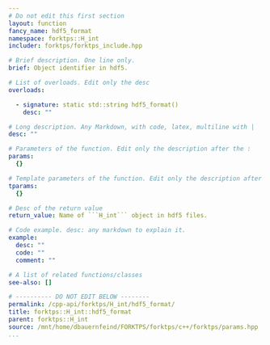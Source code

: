 ```yaml
---
# Do not edit this first section
layout: function
fancy_name: hdf5_format
namespace: forktps::H_int
includer: forktps/forktps_include.hpp

# Brief description. One line only.
brief: Object identifier in hdf5.

# List of overloads. Edit only the desc
overloads:

  - signature: static std::string hdf5_format()
    desc: ""

# Long description. Any Markdown, with code, latex, multiline with |
desc: ""

# Parameters of the function. Edit only the description after the :
params:
  {}

# Template parameters of the function. Edit only the description after the :
tparams:
  {}

# Desc of the return value
return_value: Name of ```H_int``` object in hdf5 files.

# Code example. desc: any markdown to explain it.
example:
  desc: ""
  code: ""
  comment: ""

# A list of related functions/classes
see-also: []

# ---------- DO NOT EDIT BELOW --------
permalink: /cpp-api/forktps/H_int/hdf5_format/
title: forktps::H_int::hdf5_format
parent: forktps::H_int
source: /mnt/home/dbauernfeind/FORKTPS/forktps/c++/forktps/params.hpp
...
```


